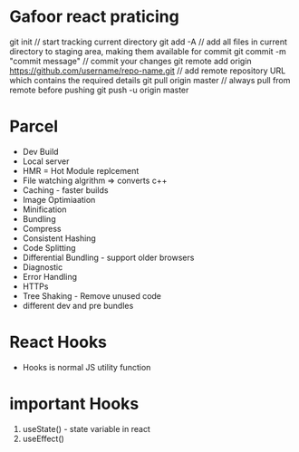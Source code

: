 # Gafoor react praticing

git init                                                           // start tracking current directory
git add -A                                                         // add all files in current directory to staging area, making them available for commit
git commit -m "commit message"                                     // commit your changes
git remote add origin https://github.com/username/repo-name.git    // add remote repository URL which contains the required details
git pull origin master                                             // always pull from remote before pushing
git push -u origin master

# Parcel
- Dev Build
- Local server
- HMR = Hot Module replcement 
- File watching algrithm => converts c++
- Caching - faster builds
- Image Optimiaation
- Minification
- Bundling
- Compress
- Consistent Hashing
- Code Splitting
- Differential Bundling - support older browsers
- Diagnostic
- Error Handling
- HTTPs
- Tree Shaking - Remove unused code 
- different dev and pre bundles

# React Hooks
- Hooks is normal JS utility function
 # important Hooks
  1. useState() - state variable in react
  2. useEffect()